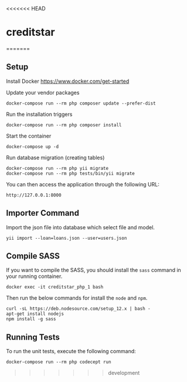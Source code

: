 <<<<<<< HEAD
# creditstar
=======
## Setup

Install Docker https://www.docker.com/get-started

Update your vendor packages

    docker-compose run --rm php composer update --prefer-dist
    
Run the installation triggers

    docker-compose run --rm php composer install    
    
Start the container

    docker-compose up -d
    
Run database migration (creating tables)

    docker-compose run --rm php yii migrate    
    docker-compose run --rm php tests/bin/yii migrate    
        
You can then access the application through the following URL:

    http://127.0.0.1:8000
    

## Importer Command

Import the json file into database which select file and model.

    yii import --loan=loans.json --user=users.json


## Compile SASS

If you want to compile the SASS, you should install the `sass` command in your running container.

    docker exec -it creditstar_php_1 bash

Then run the below commands for install the `node` and `npm`.
    
    curl -sL https://deb.nodesource.com/setup_12.x | bash -
    apt-get install nodejs
    npm install -g sass


## Running Tests

To run the unit tests, execute the following command:

    docker-compose run --rm php codecept run
>>>>>>> development
